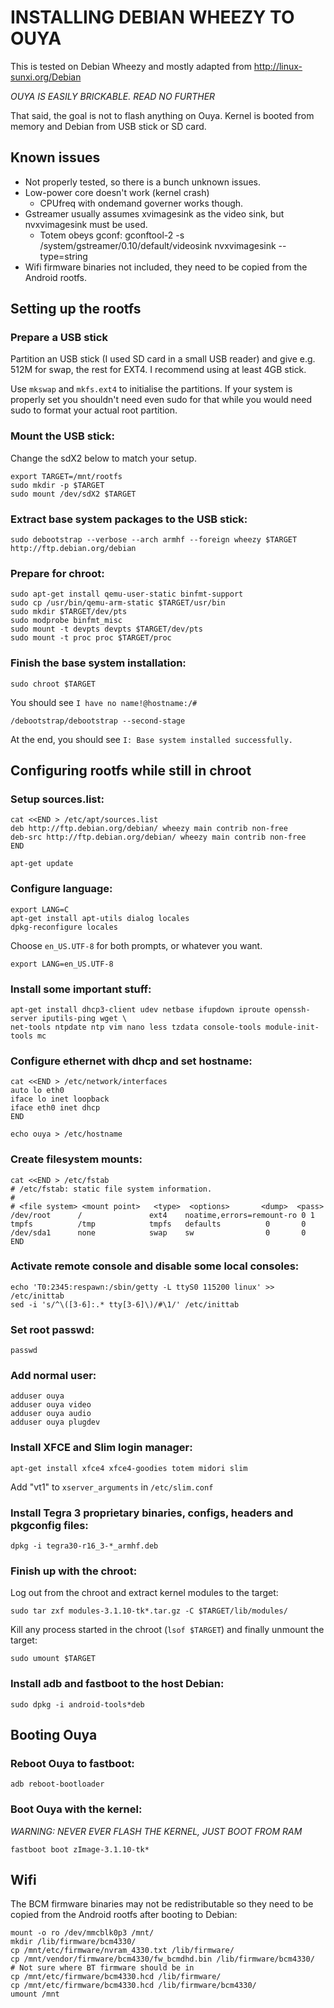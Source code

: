 INSTALLING DEBIAN WHEEZY TO OUYA
================================

This is tested on Debian Wheezy and mostly adapted from http://linux-sunxi.org/Debian

*OUYA IS EASILY BRICKABLE. READ NO FURTHER*

That said, the goal is not to flash anything on Ouya. Kernel is booted from memory and Debian from USB stick or SD card.

Known issues
------------
* Not properly tested, so there is a bunch unknown issues.
* Low-power core doesn't work (kernel crash)
    * CPUfreq with ondemand governer works though.
* Gstreamer usually assumes xvimagesink as the video sink, but nvxvimagesink must be used.
    * Totem obeys gconf: gconftool-2  -s /system/gstreamer/0.10/default/videosink nvxvimagesink --type=string
* Wifi firmware binaries not included, they need to be copied from the Android rootfs.

Setting up the rootfs
---------------------

### Prepare a USB stick ###

Partition an USB stick (I used SD card in a small USB reader) and give e.g. 512M for swap, the rest for EXT4. I recommend using at least 4GB stick.

Use `mkswap` and `mkfs.ext4` to initialise the partitions. If your system is properly set you shouldn't need even sudo for that while you would need sudo to format your actual root partition.

### Mount the USB stick: ###

Change the sdX2 below to match your setup.

    export TARGET=/mnt/rootfs
    sudo mkdir -p $TARGET
    sudo mount /dev/sdX2 $TARGET

### Extract base system packages to the USB stick: ###
    sudo debootstrap --verbose --arch armhf --foreign wheezy $TARGET http://ftp.debian.org/debian

### Prepare for chroot: ###
    sudo apt-get install qemu-user-static binfmt-support
    sudo cp /usr/bin/qemu-arm-static $TARGET/usr/bin
    sudo mkdir $TARGET/dev/pts
    sudo modprobe binfmt_misc
    sudo mount -t devpts devpts $TARGET/dev/pts
    sudo mount -t proc proc $TARGET/proc

### Finish the base system installation: ###
    sudo chroot $TARGET

You should see `I have no name!@hostname:/#`

    /debootstrap/debootstrap --second-stage

At the end, you should see `I: Base system installed successfully.`

Configuring rootfs while still in chroot
----------------------------------------

### Setup sources.list: ###
    cat <<END > /etc/apt/sources.list
    deb http://ftp.debian.org/debian/ wheezy main contrib non-free
    deb-src http://ftp.debian.org/debian/ wheezy main contrib non-free
    END

    apt-get update

### Configure language: ###
    export LANG=C
    apt-get install apt-utils dialog locales
    dpkg-reconfigure locales

Choose `en_US.UTF-8` for both prompts, or whatever you want.

    export LANG=en_US.UTF-8

### Install some important stuff: ###
    apt-get install dhcp3-client udev netbase ifupdown iproute openssh-server iputils-ping wget \
    net-tools ntpdate ntp vim nano less tzdata console-tools module-init-tools mc

### Configure ethernet with dhcp and set hostname: ###
    cat <<END > /etc/network/interfaces
    auto lo eth0
    iface lo inet loopback
    iface eth0 inet dhcp
    END

    echo ouya > /etc/hostname

### Create filesystem mounts: ###

    cat <<END > /etc/fstab
    # /etc/fstab: static file system information.
    #
    # <file system> <mount point>   <type>  <options>       <dump>  <pass>
    /dev/root      /               ext4    noatime,errors=remount-ro 0 1
    tmpfs          /tmp            tmpfs   defaults          0       0
    /dev/sda1      none            swap    sw                0       0
    END

### Activate remote console and disable some local consoles: ###
    echo 'T0:2345:respawn:/sbin/getty -L ttyS0 115200 linux' >> /etc/inittab
    sed -i 's/^\([3-6]:.* tty[3-6]\)/#\1/' /etc/inittab

### Set root passwd: ###
    passwd

### Add normal user: ###
    adduser ouya
    adduser ouya video
    adduser ouya audio
    adduser ouya plugdev

### Install XFCE and Slim login manager: ###
    apt-get install xfce4 xfce4-goodies totem midori slim

Add "vt1" to `xserver_arguments` in `/etc/slim.conf`

### Install Tegra 3 proprietary binaries, configs, headers and pkgconfig files: ###
    dpkg -i tegra30-r16_3-*_armhf.deb

### Finish up with the chroot: ###

Log out from the chroot and extract kernel modules to the target:

    sudo tar zxf modules-3.1.10-tk*.tar.gz -C $TARGET/lib/modules/

Kill any process started in the chroot (`lsof $TARGET`) and finally unmount the target:

    sudo umount $TARGET

### Install adb and fastboot to the host Debian: ###
    sudo dpkg -i android-tools*deb

Booting Ouya
------------

### Reboot Ouya to fastboot: ###
    adb reboot-bootloader

### Boot Ouya with the kernel: ###
*WARNING: NEVER EVER FLASH THE KERNEL, JUST BOOT FROM RAM*

    fastboot boot zImage-3.1.10-tk*

Wifi
----

The BCM firmware binaries may not be redistributable so they need to be copied from the Android rootfs after booting to Debian:

    mount -o ro /dev/mmcblk0p3 /mnt/
    mkdir /lib/firmware/bcm4330/
    cp /mnt/etc/firmware/nvram_4330.txt /lib/firmware/
    cp /mnt/vendor/firmware/bcm4330/fw_bcmdhd.bin /lib/firmware/bcm4330/
    # Not sure where BT firmware should be in
    cp /mnt/etc/firmware/bcm4330.hcd /lib/firmware/
    cp /mnt/etc/firmware/bcm4330.hcd /lib/firmware/bcm4330/
    umount /mnt

